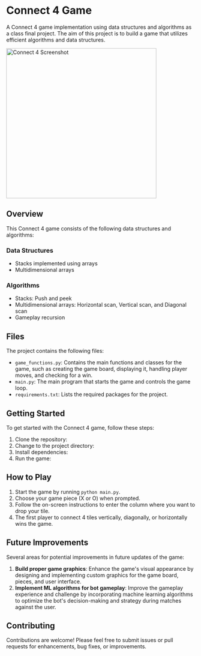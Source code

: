 # Connect 4 Game

A Connect 4 game implementation using data structures and algorithms as a class final project. The aim of this project is to build a game that utilizes efficient algorithms and data structures.

<img src="https://www.linkpicture.com/q/Screenshot-2023-04-30-at-8.41.51-PM.png" alt="Connect 4 Screenshot" width="400">


## Overview

This Connect 4 game consists of the following data structures and algorithms:

### Data Structures

- Stacks implemented using arrays
- Multidimensional arrays

### Algorithms

- Stacks: Push and peek
- Multidimensional arrays: Horizontal scan, Vertical scan, and Diagonal scan
- Gameplay recursion

## Files

The project contains the following files:

- `game_functions.py`: Contains the main functions and classes for the game, such as creating the game board, displaying it, handling player moves, and checking for a win.
- `main.py`: The main program that starts the game and controls the game loop.
- `requirements.txt`: Lists the required packages for the project.

## Getting Started

To get started with the Connect 4 game, follow these steps:

1. Clone the repository:
2. Change to the project directory:
3. Install dependencies:
4. Run the game:


## How to Play

1. Start the game by running `python main.py`.
2. Choose your game piece (X or O) when prompted.
3. Follow the on-screen instructions to enter the column where you want to drop your tile.
4. The first player to connect 4 tiles vertically, diagonally, or horizontally wins the game.

## Future Improvements

Several areas for potential improvements in future updates of the game:

1. **Build proper game graphics**: Enhance the game's visual appearance by designing and implementing custom graphics for the game board, pieces, and user interface.
2. **Implement ML algorithms for bot gameplay**: Improve the gameplay experience and challenge by incorporating machine learning algorithms to optimize the bot's decision-making and strategy during matches against the user.


## Contributing

Contributions are welcome! Please feel free to submit issues or pull requests for enhancements, bug fixes, or improvements.



